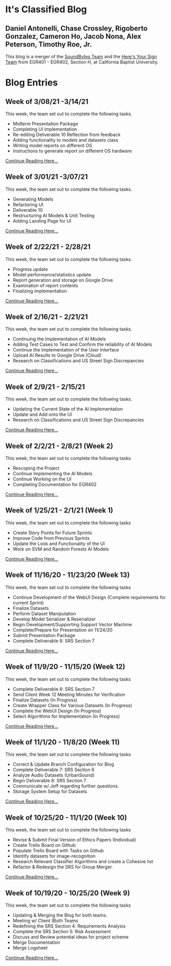 # It's Classified Blog
## Daniel Antonelli, Chase Crossley, Rigoberto Gonzalez, Cameron Ho, Jacob Nona, Alex Peterson, Timothy Roe, Jr.

This blog is a merger of the [SoundBytes Team](https://soundbytes-cbu.github.io/blog/) and the [Here's Your Sign Team](https://cbu2020-21capstone-heresyoursign.blogspot.com/) from EGR401 - EGR402, Section H, at California Baptist University.

# Blog Entries

## Week of 3/08/21 -3/14/21
This week, the team set out to complete the following tasks.

- Midterm Presentation Package
- Completing UI implementation 
- Re-editing Deliverable 10 Reflection from feedback
- Adding functionality to models and datasets class
- Writing model reports on different OS
- Instructions to generate report on different OS hardware

[Continue Reading Here...](blog12.md)

## Week of 3/01/21 -3/07/21
This week, the team set out to complete the following tasks.

- Generating Models
- Refactoring UI 
- Deliverable 10
- Restructuring AI Models & Unit Testing
- Adding Landing Page for UI 

[Continue Reading Here...](blog11.md)

## Week of 2/22/21 - 2/28/21
This week, the team set out to complete the following tasks.

- Progress update
- Model performance/statistics update
- Report generation and storage on Google Drive
- Examination of report contents
- Finalizing implementation

[Continue Reading Here...](blog10.md)

## Week of 2/16/21 - 2/21/21
This week, the team set out to complete the following tasks.

- Continuing the Implementation of AI Models
- Adding Test Cases to Test and Confirm the reliability of AI Models
- Continue the Implementation of the User Interface
- Upload AI Results to Google Drive (Cloud)
- Research on Classifications and US Street Sign Discrepancies

[Continue Reading Here...](blog9.md)

## Week of 2/9/21 - 2/15/21
This week, the team set out to complete the following tasks.

- Updating the Current State of the AI Implementation
- Update and Add onto the UI
- Research on Classifications and US Street Sign Discrepancies

[Continue Reading Here...](blog8.md)

## Week of 2/2/21 - 2/8/21 (Week 2)
This week, the team set out to complete the following tasks

- Rescoping the Project
- Continue Implementing the AI Models
- Continue Working on the UI
- Completing Documentation for EGR402

[Continue Reading Here...](blog7.md)


## Week of 1/25/21 - 2/1/21 (Week 1)
This week, the team set out to complete the following tasks

- Create Story Points for Future Sprints
- Improve Code from Previous Sprints
- Update the Look and Functionality of the UI
- Work on SVM and Random Forests AI Models

[Continue Reading Here...](blog6.md)

## Week of 11/16/20 - 11/23/20 (Week 13)

This week, the team set out to complete the following tasks

- Continue Development of the WebUI Design (Complete requirements for current Sprint)
- Finalize Datasets
- Perform Dataset Manipulation
- Develop Model Serializer & Reserializer
- Begin Development/Supporting Support Vector Machine
- Complete/Prepare for Presentation on 11/24/20
- Submit Presentation Package
- Complete Deliverable 8: SRS Section 7

[Continue Reading Here...](blog5.md)

## Week of 11/9/20 - 11/15/20 (Week 12)

This week, the team set out to complete the following tasks

- Complete Deliverable 8: SRS Section 7
- Send Client Week 12 Meeting Minutes for Verification
- Finalize Datasets (In Progress)
- Create Wrapper Class for Various Datasets (In Progress)
- Complete the WebUI Design (In Progress)
- Select Algorithms for Implementation (In Progress)

[Continue Reading Here...](blog4.md)

## Week of 11/1/20 - 11/8/20 (Week 11)

This week, the team set out to complete the following tasks

- Correct & Update Branch Configuration for Blog
- Complete Deliverable 7: SRS Section 6
- Analyze Audio Datasets (UrbanSound)
- Begin Deliverable 8: SRS Section 7
- Communicate w/ Jeff regarding further questions.
- Storage System Setup for Datasets

[Continue Reading Here...](blog3.md)


## Week of 10/25/20 - 11/1/20 (Week 10)

This week, the team set out to complete the following tasks

- Revise & Submit Final Version of Ethics Papers (Individual)
- Create Trello Board on Github
- Populate Trello Board with Tasks on Github
- Identify datasets for image-recognition
- Research Relevant Classifier Algorithms and create a Cohesive list
- Refactor & Redesign the SRS for Group Merger.

[Continue Reading Here...](blog2.md)

## Week of 10/19/20 - 10/25/20 (Week 9)

This week, the team set out to complete the following tasks

- Updating & Merging the Blog for both teams.
- Meeting w/ Client (Both Teams
- Redefining the SRS Section 4: Requirements Analysis
- Complete the SRS Section 5: Risk Assessment
- Discuss and Review potential ideas for project scheme
- Merge Documentation
- Merge Logsheet

[Continue Reading Here...](blog1.md)
